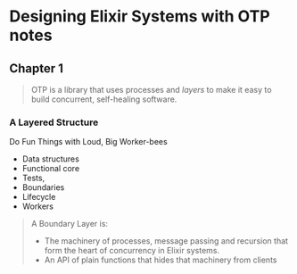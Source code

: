 # Designing Elixir Systems with OTP notes

## Chapter 1

> OTP is a library that uses processes and
*layers* to make it easy to build concurrent, self-healing software.

### A Layered Structure

Do Fun Things with Loud, Big Worker-bees

- Data structures
- Functional core
- Tests,
- Boundaries
- Lifecycle
- Workers

> A Boundary Layer is: 
> - The machinery of processes, message passing and recursion that form the heart of concurrency in Elixir systems.
> - An API of plain functions that hides that machinery from clients

